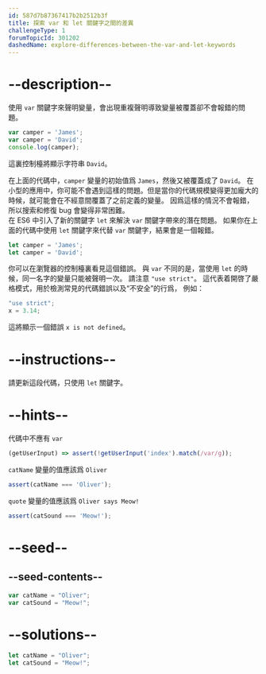 ```yaml
---
id: 587d7b87367417b2b2512b3f
title: 探索 var 和 let 關鍵字之間的差異
challengeType: 1
forumTopicId: 301202
dashedName: explore-differences-between-the-var-and-let-keywords
---
```


# --description--

使用 `var` 關鍵字來聲明變量，會出現重複聲明導致變量被覆蓋卻不會報錯的問題。

```js
var camper = 'James';
var camper = 'David';
console.log(camper);
```

這裏控制檯將顯示字符串 `David`。

在上面的代碼中，`camper` 變量的初始值爲 `James`，然後又被覆蓋成了 `David`。 在小型的應用中，你可能不會遇到這樣的問題。但是當你的代碼規模變得更加龐大的時候，就可能會在不經意間覆蓋了之前定義的變量。 因爲這樣的情況不會報錯，所以搜索和修復 bug 會變得非常困難。  
在 ES6 中引入了新的關鍵字 `let` 來解決 `var` 關鍵字帶來的潛在問題。 如果你在上面的代碼中使用 `let` 關鍵字來代替 `var` 關鍵字，結果會是一個報錯。

```js
let camper = 'James';
let camper = 'David';
```

你可以在瀏覽器的控制檯裏看見這個錯誤。 與 `var` 不同的是，當使用 `let` 的時候，同一名字的變量只能被聲明一次。 請注意 `"use strict"`。 這代表着開啓了嚴格模式，用於檢測常見的代碼錯誤以及“不安全”的行爲， 例如：

```js
"use strict";
x = 3.14;
```

這將顯示一個錯誤 `x is not defined`。

# --instructions--

請更新這段代碼，只使用 `let` 關鍵字。

# --hints--

代碼中不應有 `var`

```js
(getUserInput) => assert(!getUserInput('index').match(/var/g));
```

`catName` 變量的值應該爲 `Oliver`

```js
assert(catName === 'Oliver');
```

`quote` 變量的值應該爲 `Oliver says Meow!`

```js
assert(catSound === 'Meow!');
```

# --seed--

## --seed-contents--

```js
var catName = "Oliver";
var catSound = "Meow!";
```

# --solutions--

```js
let catName = "Oliver";
let catSound = "Meow!";
```
